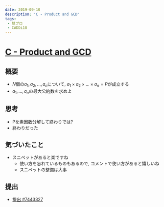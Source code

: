 ```yaml
---
date: 2019-09-10
description: 'C - Product and GCD'
tags:
 - 競プロ
 - CADDi18
---
```


# [C - Product and GCD](https://atcoder.jp/contests/caddi2018/tasks/caddi2018_a)

## 概要
 - $N$個の$a_1, a_2, ..., a_n$について, $a_1 \times a_2 \times ... \times a_n = P$が成立する
 - $a_1, ..., a_n$の最大公約数を求めよ

## 思考
 - Pを素因数分解して終わりでは?
 - 終わりだった

## 気づいたこと
 - スニペットがあると楽ですね
   - 使い方を忘れているものもあるので, コメントで使い方があると嬉しいね
   - スニペットの整備は大事

## 提出
 - [提出 #7443327](https://atcoder.jp/contests/caddi2018/submissions/7443327)